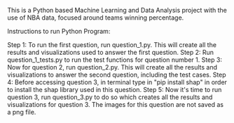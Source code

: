 This is a Python based Machine Learning and Data Analysis project with the use of NBA data, focused around teams winning percentage.

Instructions to run Python Program:

Step 1: To run the first question, run question_1.py. This will create
all the results and visualizations used to answer the first question.
Step 2: Run question_1_tests.py to run the test functions for question
number 1.
Step 3: Now for question 2, run question_2.py. This will create all the results
and visualizations to answer the second question, including the test cases.
Step 4: Before accessing question 3, in terminal type in "pip install shap"
in order to install the shap library used in this question.
Step 5: Now it's time to run question 3, run question_3.py to do so which creates
all the results and visualizations for question 3. The images for this question
are not saved as a png file.
